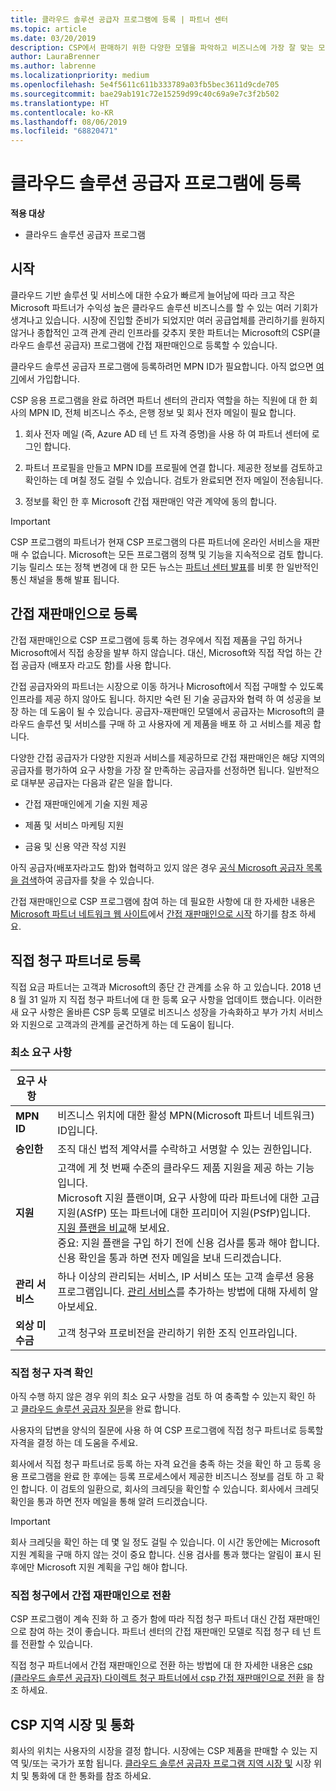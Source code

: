 ```yaml
---
title: 클라우드 솔루션 공급자 프로그램에 등록 | 파트너 센터
ms.topic: article
ms.date: 03/20/2019
description: CSP에서 판매하기 위한 다양한 모델을 파악하고 비즈니스에 가장 잘 맞는 모델 결정
author: LauraBrenner
ms.author: labrenne
ms.localizationpriority: medium
ms.openlocfilehash: 5e4f5611c611b333789a03fb5bec3611d9cde705
ms.sourcegitcommit: bae29ab191c72e15259d99c40c69a9e7c3f2b502
ms.translationtype: HT
ms.contentlocale: ko-KR
ms.lasthandoff: 08/06/2019
ms.locfileid: "68820471"
---
```

# <a name="enroll-in-the-cloud-solution-provider-program"></a>클라우드 솔루션 공급자 프로그램에 등록

**적용 대상**

- 클라우드 솔루션 공급자 프로그램  

## <a name="get-started"></a>시작

클라우드 기반 솔루션 및 서비스에 대한 수요가 빠르게 늘어남에 따라 크고 작은 Microsoft 파트너가 수익성 높은 클라우드 솔루션 비즈니스를 할 수 있는 여러 기회가 생겨나고 있습니다. 시장에 진입할 준비가 되었지만 여러 공급업체를 관리하기를 원하지 않거나 종합적인 고객 관계 관리 인프라를 갖추지 못한 파트너는 Microsoft의 CSP(클라우드 솔루션 공급자) 프로그램에 간접 재판매인으로 등록할 수 있습니다.

클라우드 솔루션 공급자 프로그램에 등록하려먼 MPN ID가 필요합니다. 아직 없으면 [여기](https://epe.mspartner.microsoft.com/EPE/portal/en-US?partnerid=)에서 가입합니다.

CSP 응용 프로그램을 완료 하려면 파트너 센터의 관리자 역할을 하는 직원에 대 한 회사의 MPN ID, 전체 비즈니스 주소, 은행 정보 및 회사 전자 메일이 필요 합니다.

1. 회사 전자 메일 (즉, Azure AD 테 넌 트 자격 증명)을 사용 하 여 파트너 센터에 로그인 합니다.

2. 파트너 프로필을 만들고 MPN ID를 프로필에 연결 합니다.
제공한 정보를 검토하고 확인하는 데 며칠 정도 걸릴 수 있습니다. 검토가 완료되면 전자 메일이 전송됩니다.

3. 정보를 확인 한 후 Microsoft 간접 재판매인 약관 계약에 동의 합니다.

> [!IMPORTANT]  
> CSP 프로그램의 파트너가 현재 CSP 프로그램의 다른 파트너에 온라인 서비스을 재판매 수 없습니다. Microsoft는 모든 프로그램의 정책 및 기능을 지속적으로 검토 합니다. 기능 릴리스 또는 정책 변경에 대 한 모든 뉴스는 [파트너 센터 발표](https://partner.microsoft.com/pcv/announcements)를 비롯 한 일반적인 통신 채널을 통해 발표 됩니다.

## <a name="enroll-as-an-indirect-reseller"></a>간접 재판매인으로 등록

간접 재판매인으로 CSP 프로그램에 등록 하는 경우에서 직접 제품을 구입 하거나 Microsoft에서 직접 송장을 발부 하지 않습니다. 대신, Microsoft와 직접 작업 하는 간접 공급자 (배포자 라고도 함)를 사용 합니다.

간접 공급자와의 파트너는 시장으로 이동 하거나 Microsoft에서 직접 구매할 수 있도록 인프라를 제공 하지 않아도 됩니다. 하지만 숙련 된 기술 공급자와 협력 하 여 성공을 보장 하는 데 도움이 될 수 있습니다. 공급자-재판매인 모델에서 공급자는 Microsoft의 클라우드 솔루션 및 서비스를 구매 하 고 사용자에 게 제품을 배포 하 고 서비스를 제공 합니다.

다양한 간접 공급자가 다양한 지원과 서비스를 제공하므로 간접 재판매인은 해당 지역의 공급자를 평가하여 요구 사항을 가장 잘 만족하는 공급자를 선정하면 됩니다. 일반적으로 대부분 공급자는 다음과 같은 일을 합니다.

- 간접 재판매인에게 기술 지원 제공

- 제품 및 서비스 마케팅 지원

- 금융 및 신용 약관 작성 지원

아직 공급자(배포자라고도 함)와 협력하고 있지 않은 경우 [공식 Microsoft 공급자 목록을 검색](https://partnercenter.microsoft.com/partner/find-a-provider)하여 공급자를 찾을 수 있습니다.

간접 재판매인으로 CSP 프로그램에 참여 하는 데 필요한 사항에 대 한 자세한 내용은 [Microsoft 파트너 네트워크 웹 사이트](https://partner.microsoft.com/)에서 [간접 재판매인으로 시작](https://partner.microsoft.com/cloud-solution-provider/whats-required) 하기를 참조 하세요. 

## <a name="enroll-as-a-direct-bill-partner"></a>직접 청구 파트너로 등록

직접 요금 파트너는 고객과 Microsoft의 종단 간 관계를 소유 하 고 있습니다. 2018 년 8 월 31 일까 지 직접 청구 파트너에 대 한 등록 요구 사항을 업데이트 했습니다. 이러한 새 요구 사항은 올바른 CSP 등록 모델로 비즈니스 성장을 가속화하고 부가 가치 서비스와 지원으로 고객과의 관계를 굳건하게 하는 데 도움이 됩니다. 

### <a name="minimum-requirements"></a>최소 요구 사항

|**요구 사항**|                             |
|--------------------------------|--------------------------------------------------------------|
|**MPN ID**   |비즈니스 위치에 대한 활성 MPN(Microsoft 파트너 네트워크) ID입니다.    |
|**승인한**   |조직 대신 법적 계약서를 수락하고 서명할 수 있는 권한입니다.|
|**지원**   |고객에 게 첫 번째 수준의 클라우드 제품 지원을 제공 하는 기능입니다. <br>Microsoft 지원 플랜이며, 요구 사항에 따라 파트너에 대한 고급 지원(ASfP) 또는 파트너에 대한 프리미어 지원(PSfP)입니다. [지원 플랜을 비교](https://partner.microsoft.com/support/partnersupport)해 보세요.<br> 중요: 지원 플랜을 구입 하기 전에 신용 검사를 통과 해야 합니다. 신용 확인을 통과 하면 전자 메일을 보내 드리겠습니다. |
|**관리 서비스**   |하나 이상의 관리되는 서비스, IP 서비스 또는 고객 솔루션 응용 프로그램입니다. [관리 서비스](https://partner.microsoft.com/business-opportunities/managed-services-provider)를 추가하는 방법에 대해 자세히 알아보세요.|
|**외상 미수금** |고객 청구와 프로비전을 관리하기 위한 조직 인프라입니다.

### <a name="verify-direct-bill-eligibility"></a>직접 청구 자격 확인

아직 수행 하지 않은 경우 위의 최소 요구 사항을 검토 하 여 충족할 수 있는지 확인 하 고 [클라우드 솔루션 공급자 질문](https://partner.microsoft.com/cloud-solution-provider/assessment)을 완료 합니다.

사용자의 답변을 양식의 질문에 사용 하 여 CSP 프로그램에 직접 청구 파트너로 등록할 자격을 결정 하는 데 도움을 주세요.

회사에서 직접 청구 파트너로 등록 하는 자격 요건을 충족 하는 것을 확인 하 고 등록 응용 프로그램을 완료 한 후에는 등록 프로세스에서 제공한 비즈니스 정보를 검토 하 고 확인 합니다. 이 검토의 일환으로, 회사의 크레딧을 확인할 수 있습니다. 회사에서 크레딧 확인을 통과 하면 전자 메일을 통해 알려 드리겠습니다.

>[!IMPORTANT]
>회사 크레딧을 확인 하는 데 몇 일 정도 걸릴 수 있습니다. 이 시간 동안에는 Microsoft 지원 계획을 구매 하지 않는 것이 중요 합니다. 신용 검사를 통과 했다는 알림이 표시 된 후에만 Microsoft 지원 계획을 구입 해야 합니다.

### <a name="transition-from-direct-bill-to-indirect-reseller"></a>직접 청구에서 간접 재판매인으로 전환

CSP 프로그램이 계속 진화 하 고 증가 함에 따라 직접 청구 파트너 대신 간접 재판매인으로 참여 하는 것이 좋습니다. 파트너 센터의 간접 재판매인 모델로 직접 청구 테 넌 트를 전환할 수 있습니다.

직접 청구 파트너에서 간접 재판매인으로 전환 하는 방법에 대 한 자세한 내용은 [csp (클라우드 솔루션 공급자) 다이렉트 청구 파트너에서 csp 간접 재판매인으로 전환](transition-direct-to-indirect.md) 을 참조 하세요.

## <a name="csp-regional-markets-and-currencies"></a>CSP 지역 시장 및 통화

회사의 위치는 사용자의 시장을 결정 합니다. 시장에는 CSP 제품을 판매할 수 있는 지역 및/또는 국가가 포함 됩니다. [클라우드 솔루션 공급자 프로그램 지역 시장 및](regional-authorization-overview.md) 시장 위치 및 통화에 대 한 통화를 참조 하세요.

